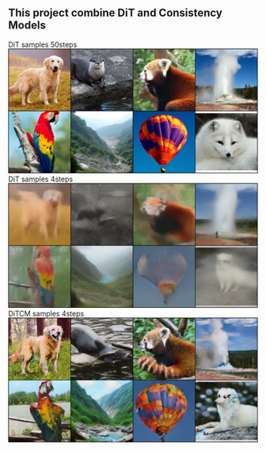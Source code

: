 ## This project combine DiT and Consistency Models</sub>



DiT samples 50steps
![DiT samples 50steps](visuals/0000000sample_teacher.png)
DiT samples 4steps
![DiT samples 4steps](visuals/0000000sample_valid.png)
DiTCM samples 4steps
![DiTCM samples 4steps](visuals/0004000sample_valid.png)


